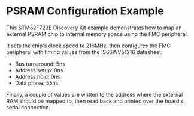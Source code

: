 # PSRAM Configuration Example

This STM32F723E Discovery Kit example demonstrates how to map an external PSRAM chip to internal memory space using the FMC peripheral.

It sets the chip's clock speed to 216MHz, then configures the FMC peripheral with timing values from the IS66WV51216 datasheet:

* Bus turnaround: 5ns
* Address setup: 0ns
* Address hold: 0ns
* Data phase: 55ns

Finally, a couple of values are written to the address where the external RAM should be mapped to, then read back and printed over the board's serial connection.
